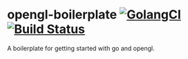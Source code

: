 # opengl-boilerplate [![GolangCI](https://golangci.com/badges/github.com/jacob-ebey/opengl-boilerplate.svg)](https://golangci.com/r/github.com/jacob-ebey/opengl-boilerplate) [![Build Status](https://cloud.drone.io/api/badges/jacob-ebey/opengl-boilerplate/status.svg)](https://cloud.drone.io/jacob-ebey/opengl-boilerplate)
A boilerplate for getting started with go and opengl.
